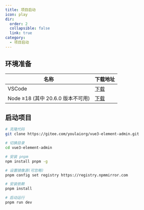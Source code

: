```yaml
---
title: 项目启动
icon: play
dir:
  order: 2
  collapsible: false
  link: true
category:
  - 项目启动
---
```



## 环境准备

| 名称      | 下载地址       |
 | --------- | -------- |
 | VSCode     | [下载](https://code.visualstudio.com/Download) |
 | Node ≥18 (其中 20.6.0 版本不可用) | [下载](http://nodejs.cn/download)              |

## 启动项目

```bash
# 克隆代码
git clone https://gitee.com/youlaiorg/vue3-element-admin.git

# 切换目录
cd vue3-element-admin

# 安装 pnpm
npm install pnpm -g

# 设置镜像源(可忽略)
pnpm config set registry https://registry.npmmirror.com

# 安装依赖
pnpm install

# 启动运行
pnpm run dev
```
